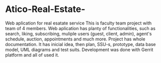# Atico-Real-Estate-
Web aplication for real esatate service
This is faculty team project with team of 4 members. Web aplication has planty of functionalities, such as search, liking, subscribing, muliple users (guest, client, admin), agent's schedule, auction, appointments and much more. Project has whole documentation. It has inicial idea, then plan, SSU-s, prototype, data base model, UML diagrams and test suits. Development was done with Gerrit platform and all of used it.
